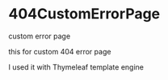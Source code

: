 # 404CustomErrorPage
custom error page

this for custom 404 error page

I used it with Thymeleaf template engine
